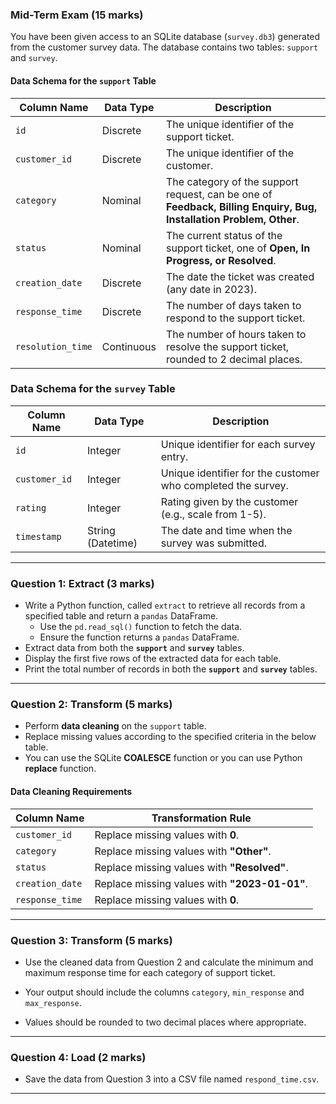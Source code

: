 ### Mid-Term Exam (15 marks)

You have been given access to an SQLite database (`survey.db3`) generated from the customer survey data.  The database contains two tables: `support` and `survey`. 

#### Data Schema for the `support` Table  

| Column Name     | Data Type  | Description  |
|----------------|-----------|---------------------------------------------------------|
| `id`           | Discrete  | The unique identifier of the support ticket. |
| `customer_id`  | Discrete  | The unique identifier of the customer. |
| `category`     | Nominal   | The category of the support request, can be one of **Feedback, Billing Enquiry, Bug, Installation Problem, Other**.  |
| `status`       | Nominal   | The current status of the support ticket, one of **Open, In Progress, or Resolved**. |
| `creation_date` | Discrete  | The date the ticket was created (any date in 2023). |
| `response_time` | Discrete  | The number of days taken to respond to the support ticket. |
| `resolution_time` | Continuous | The number of hours taken to resolve the support ticket, rounded to 2 decimal places. |

### Data Schema for the `survey` Table  

| Column Name   | Data Type | Description |
|--------------|----------|-------------|
| `id`         | Integer  | Unique identifier for each survey entry. |
| `customer_id` | Integer  | Unique identifier for the customer who completed the survey. |
| `rating`     | Integer  | Rating given by the customer (e.g., scale from 1-5). |
| `timestamp`  | String (Datetime) | The date and time when the survey was submitted. |
---
### Question 1: Extract (3 marks)

- Write a Python function, called `extract`  to retrieve all records from a specified table and return a `pandas` DataFrame.  
  - Use the `pd.read_sql()` function to fetch the data.  
  - Ensure the function returns a `pandas` DataFrame.  
- Extract data from both the **`support`** and **`survey`** tables.  
- Display the first five rows of the extracted data for each table.  
- Print the total number of records in both the **`support`** and **`survey`** tables.  
---
### Question 2: Transform (5 marks)  

- Perform **data cleaning** on the `support` table.  
- Replace missing values according to the specified criteria in the below table.
- You can use the SQLite **COALESCE** function or you can use Python **replace** function.

#### **Data Cleaning Requirements**  

| Column Name       | Transformation Rule |
|------------------|---------------------------------------------------------|
| `customer_id`    | Replace missing values with **0**. |
| `category`       | Replace missing values with **"Other"**. |
| `status`         | Replace missing values with **"Resolved"**. |
| `creation_date`  | Replace missing values with **"2023-01-01"**. |
| `response_time`  | Replace missing values with **0**. |
---
### Question 3: Transform (5 marks)

- Use the cleaned data from Question 2 and calculate the minimum and maximum response time for each category of support ticket. 

- Your output should include the columns `category`, `min_response` and `max_response`. 

- Values should be rounded to two decimal places where appropriate. 
---
### Question 4: Load (2 marks)

- Save the data from Question 3 into a CSV file named `respond_time.csv`.
---